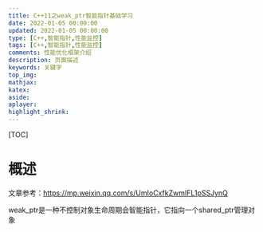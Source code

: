 ```yaml
---
title: C++11之weak_ptr智能指针基础学习
date: 2022-01-05 00:00:00
updated: 2022-01-05 00:00:00
type: [C++,智能指针,性能监控]
tags: [C++,智能指针,性能监控]
comments: 性能优化框架介绍
description: 页面描述
keywords: 关键字
top_img:
mathjax:
katex:
aside:
aplayer:
highlight_shrink:
---
```


[TOC]

# 概述

文章参考：https://mp.weixin.qq.com/s/UmIoCxfkZwmIFL1pSSJynQ



weak_ptr是一种不控制对象生命周期会智能指针，它指向一个shared_ptr管理对象





